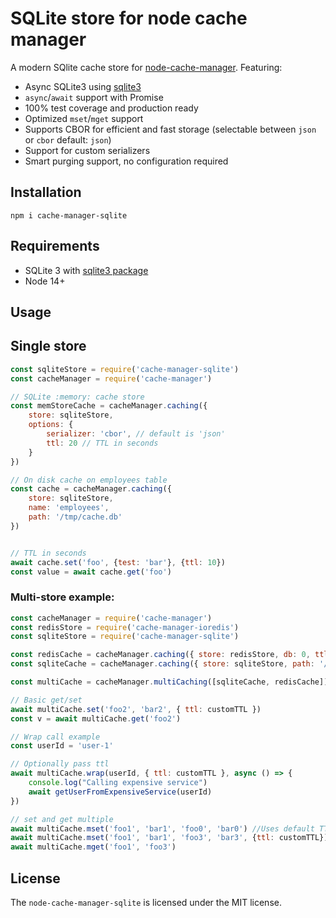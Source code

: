 # SQLite store for node cache manager

A modern SQlite cache store for [node-cache-manager](https://github.com/BryanDonovan/node-cache-manager). Featuring:

 - Async SQLite3 using [sqlite3](https://github.com/TryGhost/node-sqlite3)
 - `async`/`await` support with Promise
 - 100% test coverage and production ready
 - Optimized `mset`/`mget` support
 - Supports CBOR for efficient and fast storage (selectable between `json` or `cbor` default: `json`)
 - Support for custom serializers
 - Smart purging support, no configuration required

## Installation

```
npm i cache-manager-sqlite
```

## Requirements

 - SQLite 3 with [sqlite3 package](https://github.com/TryGhost/node-sqlite3)
 - Node 14+

## Usage

## Single store
```js
const sqliteStore = require('cache-manager-sqlite')
const cacheManager = require('cache-manager')

// SQLite :memory: cache store
const memStoreCache = cacheManager.caching({
    store: sqliteStore,
    options: {
        serializer: 'cbor', // default is 'json'
        ttl: 20 // TTL in seconds
    }
})

// On disk cache on employees table
const cache = cacheManager.caching({
    store: sqliteStore,
    name: 'employees',
    path: '/tmp/cache.db'
})


// TTL in seconds
await cache.set('foo', {test: 'bar'}, {ttl: 10})
const value = await cache.get('foo')
```

### Multi-store example:

```js
const cacheManager = require('cache-manager')
const redisStore = require('cache-manager-ioredis')
const sqliteStore = require('cache-manager-sqlite')

const redisCache = cacheManager.caching({ store: redisStore, db: 0, ttl: 600 })
const sqliteCache = cacheManager.caching({ store: sqliteStore, path: '/tmp/cache.db', name: 'users', options{ ttl: 600 } })

const multiCache = cacheManager.multiCaching([sqliteCache, redisCache])

// Basic get/set
await multiCache.set('foo2', 'bar2', { ttl: customTTL })
const v = await multiCache.get('foo2')

// Wrap call example
const userId = 'user-1'

// Optionally pass ttl
await multiCache.wrap(userId, { ttl: customTTL }, async () => {
    console.log("Calling expensive service")
    await getUserFromExpensiveService(userId)
})

// set and get multiple
await multiCache.mset('foo1', 'bar1', 'foo0', 'bar0') //Uses default TTL
await multiCache.mset('foo1', 'bar1', 'foo3', 'bar3', {ttl: customTTL})
await multiCache.mget('foo1', 'foo3')
```

## License

The `node-cache-manager-sqlite` is licensed under the MIT license.
